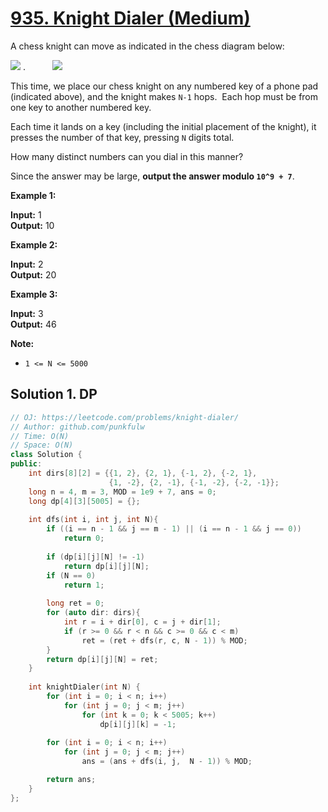 # [935. Knight Dialer (Medium)](https://leetcode.com/problems/knight-dialer/)

A chess knight can move as indicated in the chess diagram below:

![](https://assets.leetcode.com/uploads/2018/10/12/knight.png) .           ![](https://assets.leetcode.com/uploads/2018/10/30/keypad.png)

This time, we place our chess knight on any numbered key of a phone pad (indicated above), and the knight makes `N-1` hops.  Each hop must be from one key to another numbered key.

Each time it lands on a key (including the initial placement of the knight), it presses the number of that key, pressing `N` digits total.

How many distinct numbers can you dial in this manner?

Since the answer may be large, **output the answer modulo `10^9 + 7`**.

**Example 1:**

**Input:** 1  
**Output:** 10

**Example 2:**

**Input:** 2  
**Output:** 20

**Example 3:**

**Input:** 3  
**Output:** 46

**Note:**

*   `1 <= N <= 5000`

## Solution 1. DP

```cpp
// OJ: https://leetcode.com/problems/knight-dialer/
// Author: github.com/punkfulw
// Time: O(N)
// Space: O(N)
class Solution {
public:
    int dirs[8][2] = {{1, 2}, {2, 1}, {-1, 2}, {-2, 1}, 
                      {1, -2}, {2, -1}, {-1, -2}, {-2, -1}};
    long n = 4, m = 3, MOD = 1e9 + 7, ans = 0;
    long dp[4][3][5005] = {};
    
    int dfs(int i, int j, int N){
        if ((i == n - 1 && j == m - 1) || (i == n - 1 && j == 0))
            return 0;
        
        if (dp[i][j][N] != -1)
            return dp[i][j][N];
        if (N == 0)
            return 1;
        
        long ret = 0;
        for (auto dir: dirs){
            int r = i + dir[0], c = j + dir[1];
            if (r >= 0 && r < n && c >= 0 && c < m)
                ret = (ret + dfs(r, c, N - 1)) % MOD;
        }
        return dp[i][j][N] = ret;
    }
    
    int knightDialer(int N) {
        for (int i = 0; i < n; i++)
            for (int j = 0; j < m; j++)
                for (int k = 0; k < 5005; k++)
                    dp[i][j][k] = -1;
        
        for (int i = 0; i < n; i++)
            for (int j = 0; j < m; j++)
                ans = (ans + dfs(i, j,  N - 1)) % MOD;

        return ans;
    }
};
```
